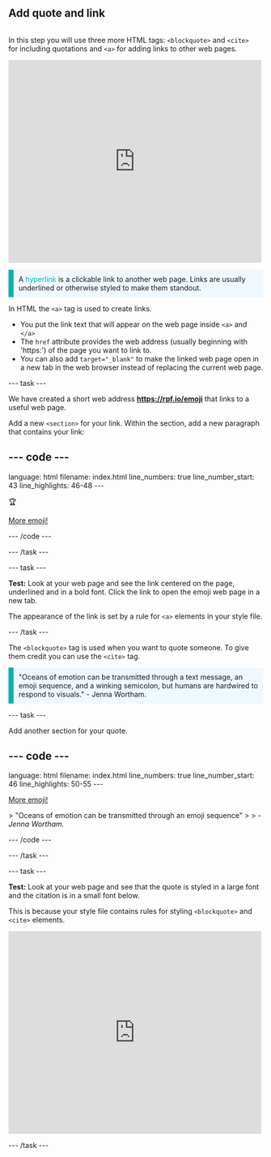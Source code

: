 ## Add quote and link

<div style="display: flex; flex-wrap: wrap">
<div style="flex-basis: 200px; flex-grow: 1; margin-right: 15px;">

In this step you will use three more HTML tags: `<blockquote>` and `<cite>` for including quotations and `<a>` for adding links to other web pages. 

</div>
<div>
<iframe src="https://trinket.io/embed/html/4603f442a9?outputOnly=true" width="500" height="400" frameborder="0" marginwidth="0" marginheight="0" allowfullscreen></iframe>
</div>
</div>

<p style="border-left: solid; border-width:10px; border-color: #0faeb0; background-color: aliceblue; padding: 10px;">
A <span style="color: #0faeb0">hyperlink</span> is a clickable link to another web page. Links are usually underlined or otherwise styled to make them standout. 
</p>

In HTML the `<a>` tag is used to create links.

+ You put the link text that will appear on the web page inside `<a>` and `</a>`
+ The `href` attribute provides the web address (usually beginning with 'https:') of the page you want to link to.
+ You can also add `target="_blank"` to make the linked web page open in a new tab in the web browser instead of replacing the current web page.

--- task ---

We have created a short web address **https://rpf.io/emoji** that links to a useful web page.

Add a new `<section>` for your link. Within the section, add a new paragraph that contains your link:

--- code ---
---
language: html filename: index.html line_numbers: true line_number_start: 43
line_highlights: 46-48
---<p class="narrow hugefont spinme">🏆</p>         
</section><section> 

<p class="xcenter">
  <a href="https://rpf.io/emoji" target="_blank">More emoji!</a>
</p></section>

--- /code ---

--- /task ---

--- task ---

**Test:** Look at your web page and see the link centered on the page, underlined and in a bold font. Click the link to open the emoji web page in a new tab.

The appearance of the link is set by a rule for `<a>` elements in your style file.

--- /task ---

The `<blockquote>` tag is used when you want to quote someone. To give them credit you can use the `<cite>` tag.

<p style="border-left: solid; border-width:10px; border-color: #0faeb0; background-color: aliceblue; padding: 10px;">
"Oceans of emotion can be transmitted through a text message, an emoji sequence, and a winking semicolon, but humans are hardwired to respond to visuals." - Jenna Wortham.
</p>

--- task ---

Add another section for your quote.

--- code ---
---
language: html filename: index.html line_numbers: true line_number_start: 46
line_highlights: 50-55
---<section> 

<p class="xcenter">
  <a href="https://rpf.io/emoji" target="_blank">More emoji!</a>
</p></section> <section class="wrap">
> "Oceans of emotion can be transmitted through an emoji sequence"
> 
> <cite>- Jenna Wortham.</cite> </section>

--- /code ---

--- /task ---


--- task ---

**Test:** Look at your web page and see that the quote is styled in a large font and the citation is in a small font below.

This is because your style file contains rules for styling `<blockquote>` and `<cite>` elements.

<div>
<iframe src="https://trinket.io/embed/html/4603f442a9?outputOnly=true" width="500" height="400" frameborder="0" marginwidth="0" marginheight="0" allowfullscreen></iframe>
</div>

--- /task ---



